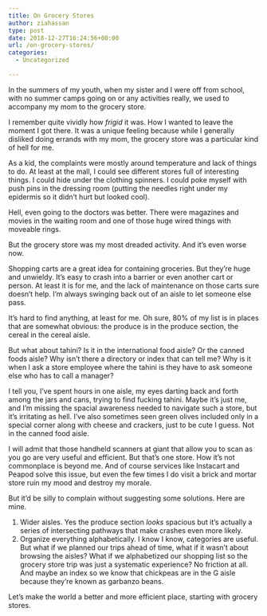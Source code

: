 ```yaml
---
title: On Grocery Stores
author: ziahassan
type: post
date: 2018-12-27T16:24:56+00:00
url: /on-grocery-stores/
categories:
  - Uncategorized

---
```

In the summers of my youth, when my sister and I were off from school, with no summer camps going on or any activities really, we used to accompany my mom to the grocery store. 

I remember quite vividly how _frigid_ it was. How I wanted to leave the moment I got there. It was a unique feeling because while I generally disliked doing errands with my mom, the grocery store was a particular kind of hell for me. 

As a kid, the complaints were mostly around temperature and lack of things to do. At least at the mall, I could see different stores full of interesting things. I could hide under the clothing spinners. I could poke myself with push pins in the dressing room (putting the needles right under my epidermis so it didn&#8217;t hurt but looked cool). 

Hell, even going to the doctors was better. There were magazines and movies in the waiting room and one of those huge wired things with moveable rings. 

But the grocery store was my most dreaded activity. And it&#8217;s even worse now. 

Shopping carts are a great idea for containing groceries. But they&#8217;re huge and unwieldy. It&#8217;s easy to crash into a barrier or even another cart or person. At least it is for me, and the lack of maintenance on those carts sure doesn&#8217;t help. I&#8217;m always swinging back out of an aisle to let someone else pass. 

It&#8217;s hard to find anything, at least for me. Oh sure, 80% of my list is in places that are somewhat obvious: the produce is in the produce section, the cereal in the cereal aisle. 

But what about tahini? Is it in the international food aisle? Or the canned foods aisle? Why isn&#8217;t there a directory or index that can tell me? Why is it when I ask a store employee where the tahini is they have to ask someone else who has to call a manager? 

I tell you, I&#8217;ve spent hours in one aisle, my eyes darting back and forth among the jars and cans, trying to find fucking tahini. Maybe it&#8217;s just me, and I&#8217;m missing the spacial awareness needed to navigate such a store, but it&#8217;s irritating as hell. I&#8217;ve also sometimes seen green olives included only in a special corner along with cheese and crackers, just to be cute I guess. Not in the canned food aisle. 

I will admit that those handheld scanners at giant that allow you to scan as you go are very useful and efficient. But that&#8217;s one store. How it&#8217;s not commonplace is beyond me. And of course services like Instacart and Peapod solve this issue, but even the few times I do visit a brick and mortar store ruin my mood and destroy my morale. 

But it&#8217;d be silly to complain without suggesting some solutions. Here are mine. 

  1. Wider aisles. Yes the produce section _looks_ spacious but it&#8217;s actually a series of intersecting pathways that make crashes even more likely. 
  2. Organize everything alphabetically. I know I know, categories are useful. But what if we planned our trips ahead of time, what if it wasn&#8217;t about browsing the aisles? What if we alphabetized our shopping list so the grocery store trip was just a systematic experience? No friction at all. And maybe an index so we know that chickpeas are in the G aisle because they&#8217;re known as garbanzo beans. 

Let&#8217;s make the world a better and more efficient place, starting with grocery stores.